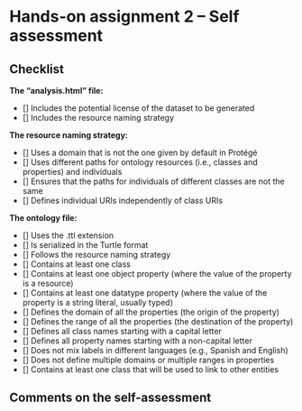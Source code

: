 # Hands-on assignment 2 – Self assessment

## Checklist

**The “analysis.html” file:**

- [] Includes the potential license of the dataset to be generated
- [] Includes the resource naming strategy

**The resource naming strategy:**

- [] Uses a domain that is not the one given by default in Protégé
- [] Uses different paths for ontology resources (i.e., classes and properties) and individuals
- [] Ensures that the paths for individuals of different classes are not the same
- [] Defines individual URIs independently of class URIs

**The ontology file:**

- [] Uses the .ttl extension
- [] Is serialized in the Turtle format
- [] Follows the resource naming strategy
- [] Contains at least one class
- [] Contains at least one object property (where the value of the property is a resource)
- [] Contains at least one datatype property (where the value of the property is a string literal, usually typed)
- [] Defines the domain of all the properties (the origin of the property)
- [] Defines the range of all the properties (the destination of the property)
- [] Defines all class names starting with a capital letter
- [] Defines all property names starting with a non-capital letter
- [] Does not mix labels in different languages (e.g., Spanish and English)
- [] Does not define multiple domains or multiple ranges in properties
- [] Contains at least one class that will be used to link to other entities

## Comments on the self-assessment
